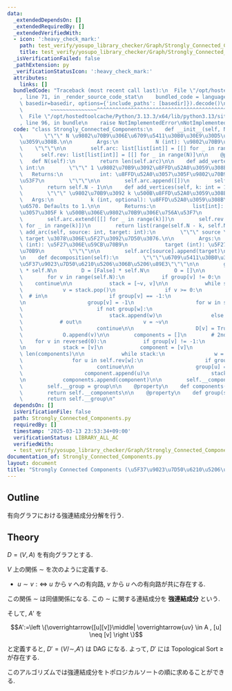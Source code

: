 ```yaml
---
data:
  _extendedDependsOn: []
  _extendedRequiredBy: []
  _extendedVerifiedWith:
  - icon: ':heavy_check_mark:'
    path: test_verify/yosupo_library_checker/Graph/Strongly_Connected_Components-class.test.py
    title: test_verify/yosupo_library_checker/Graph/Strongly_Connected_Components-class.test.py
  _isVerificationFailed: false
  _pathExtension: py
  _verificationStatusIcon: ':heavy_check_mark:'
  attributes:
    links: []
  bundledCode: "Traceback (most recent call last):\n  File \"/opt/hostedtoolcache/Python/3.13.3/x64/lib/python3.13/site-packages/onlinejudge_verify/documentation/build.py\"\
    , line 71, in _render_source_code_stat\n    bundled_code = language.bundle(stat.path,\
    \ basedir=basedir, options={'include_paths': [basedir]}).decode()\n          \
    \         ~~~~~~~~~~~~~~~^^^^^^^^^^^^^^^^^^^^^^^^^^^^^^^^^^^^^^^^^^^^^^^^^^^^^^^^^^^^^^^^^^\n\
    \  File \"/opt/hostedtoolcache/Python/3.13.3/x64/lib/python3.13/site-packages/onlinejudge_verify/languages/python.py\"\
    , line 96, in bundle\n    raise NotImplementedError\nNotImplementedError\n"
  code: "class Strongly_Connected_Components:\n    def __init__(self, N: int):\n \
    \       \"\"\" N \u9802\u70B9\u306E\u6709\u5411\u30B0\u30E9\u30D5\u3092\u751F\u6210\
    \u3059\u308B.\n\n        Args:\n            N (int): \u9802\u70B9\u6570\n    \
    \    \"\"\"\n\n        self.arc: list[list[int]] = [[] for _ in range(N)]\n  \
    \      self.rev: list[list[int]] = [[] for _ in range(N)]\n\n    @property\n \
    \   def N(self):\n        return len(self.arc)\n\n    def add_vertex(self) ->\
    \ int:\n        \"\"\" 1 \u9802\u70B9\u3092\u8FFD\u52A0\u3059\u308B.\n\n     \
    \   Returns:\n            int: \u8FFD\u52A0\u3057\u305F\u9802\u70B9\u306E\u756A\
    \u53F7\n        \"\"\"\n\n        self.arc.append([])\n        self.rev.append([])\n\
    \        return self.N - 1\n\n    def add_vertices(self, k: int = 1) -> list[int]:\n\
    \        \"\"\" \u9802\u70B9\u3092 k \u500B\u8FFD\u52A0\u3059\u308B.\n\n     \
    \   Args:\n            k (int, optional): \u8FFD\u52A0\u3059\u308B\u9802\u70B9\
    \u6570. Defaults to 1.\n\n        Returns:\n            list[int]: \u8FFD\u52A0\
    \u3057\u305F k \u500B\u306E\u9802\u70B9\u306E\u756A\u53F7\n        \"\"\"\n\n\
    \        self.arc.extend([[] for _ in range(k)])\n        self.rev.extend([[]\
    \ for _ in range(k)])\n        return list(range(self.N - k, self.N))\n\n    def\
    \ add_arc(self, source: int, target: int):\n        \"\"\" source \u304B\u3089\
    \ target \u3078\u306E\u5F27\u3092\u7D50\u3076.\n\n        Args:\n            source\
    \ (int): \u5F27\u306E\u59CB\u70B9\n            target (int): \u5F27\u306E\u7D42\
    \u70B9\n        \"\"\"\n\n        self.arc[source].append(target)\n        self.rev[target].append(source)\n\
    \n    def decomposition(self):\n        \"\"\"\u6709\u5411\u30B0\u30E9\u30D5\u3092\
    \u5F37\u9023\u7D50\u6210\u5206\u306B\u5206\u89E3\"\"\"\n\n        group = [0]\
    \ * self.N\n        D = [False] * self.N\n        O = []\n\n        # 1st DFS\n\
    \        for v in range(self.N):\n            if group[v] != 0:\n            \
    \    continue\n\n            stack = [~v, v]\n\n            while stack:\n   \
    \             v = stack.pop()\n                if v >= 0:\n                  \
    \  # in\n                    if group[v] == -1:\n                        continue\n\
    \n                    group[v] = -1\n                    for w in self.arc[v]:\n\
    \                        if not group[w]:\n                            stack.append(~w)\n\
    \                            stack.append(w)\n                else:\n        \
    \            # out\n                    v = ~v\n                    if D[v]:\n\
    \                        continue\n\n                    D[v] = True\n       \
    \             O.append(v)\n\n        components = []\n        # 2nd DFS\n    \
    \    for v in reversed(O):\n            if group[v] != -1:\n                continue\n\
    \n            stack = [v]\n            component = [v]\n            group[v] =\
    \ len(components)\n\n            while stack:\n                w = stack.pop()\n\
    \                for u in self.rev[w]:\n                    if group[u] != -1:\n\
    \                        continue\n\n                    group[u] = len(components)\n\
    \                    component.append(u)\n                    stack.append(u)\n\
    \n            components.append(component)\n\n        self.__components = components\n\
    \        self.__group = group\n\n    @property\n    def components(self) -> list[list[int]]:\n\
    \        return self.__components\n\n    @property\n    def group(self) -> list[int]:\n\
    \        return self.__group\n"
  dependsOn: []
  isVerificationFile: false
  path: Strongly_Connected_Components.py
  requiredBy: []
  timestamp: '2025-03-13 23:53:34+09:00'
  verificationStatus: LIBRARY_ALL_AC
  verifiedWith:
  - test_verify/yosupo_library_checker/Graph/Strongly_Connected_Components-class.test.py
documentation_of: Strongly_Connected_Components.py
layout: document
title: "Strongly Connected Components (\u5F37\u9023\u7D50\u6210\u5206\u5206\u89E3)"
---
```


## Outline

有向グラフにおける強連結成分分解を行う.

## Theory

$D=(V,A)$ を有向グラフとする.

$V$ 上の関係 $\sim$ を次のように定義する.

* $u \sim v :\iff$ $u$ から $v$ への有向路, $v$ から $u$ への有向路が共に存在する.

この関係 $\sim$ は同値関係になる. この  $\sim$ に関する連結成分を **強連結成分** という.

そして, $A'$ を

$$A':=\left \{\overrightarrow{[u][v]}\middle| \overrightarrow{uv} \in A , [u] \neq [v] \right \}$$

と定義すると, $D'=(V/\sim, A')$ は DAG になる. よって, $D'$ には Topological Sort $\geq$ が存在する.

このアルゴリズムでは強連結成分をトポロジカルソートの順に求めることができる.
